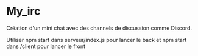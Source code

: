 # My_irc
Création d'un mini chat avec des channels de discussion comme Discord.

Utiliser npm start dans serveur/index.js pour lancer le back et npm start dans /client pour lancer le front
